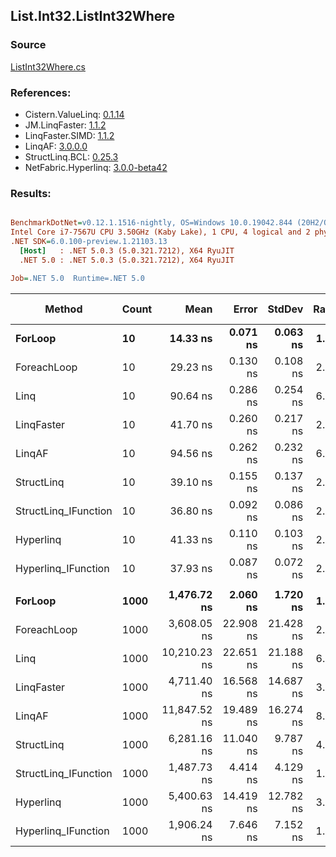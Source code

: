 ﻿## List.Int32.ListInt32Where

### Source
[ListInt32Where.cs](../LinqBenchmarks/List/Int32/ListInt32Where.cs)

### References:
- Cistern.ValueLinq: [0.1.14](https://www.nuget.org/packages/Cistern.ValueLinq/0.1.14)
- JM.LinqFaster: [1.1.2](https://www.nuget.org/packages/JM.LinqFaster/1.1.2)
- LinqFaster.SIMD: [1.1.2](https://www.nuget.org/packages/LinqFaster.SIMD/1.0.3)
- LinqAF: [3.0.0.0](https://www.nuget.org/packages/LinqAF/3.0.0.0)
- StructLinq.BCL: [0.25.3](https://www.nuget.org/packages/StructLinq.BCL/0.25.3)
- NetFabric.Hyperlinq: [3.0.0-beta42](https://www.nuget.org/packages/NetFabric.Hyperlinq/3.0.0-beta42)

### Results:
``` ini

BenchmarkDotNet=v0.12.1.1516-nightly, OS=Windows 10.0.19042.844 (20H2/October2020Update)
Intel Core i7-7567U CPU 3.50GHz (Kaby Lake), 1 CPU, 4 logical and 2 physical cores
.NET SDK=6.0.100-preview.1.21103.13
  [Host]   : .NET 5.0.3 (5.0.321.7212), X64 RyuJIT
  .NET 5.0 : .NET 5.0.3 (5.0.321.7212), X64 RyuJIT

Job=.NET 5.0  Runtime=.NET 5.0  

```
|               Method | Count |         Mean |     Error |    StdDev | Ratio | RatioSD |  Gen 0 | Gen 1 | Gen 2 | Allocated |
|--------------------- |------ |-------------:|----------:|----------:|------:|--------:|-------:|------:|------:|----------:|
|              **ForLoop** |    **10** |     **14.33 ns** |  **0.071 ns** |  **0.063 ns** |  **1.00** |    **0.00** |      **-** |     **-** |     **-** |         **-** |
|          ForeachLoop |    10 |     29.23 ns |  0.130 ns |  0.108 ns |  2.04 |    0.01 |      - |     - |     - |         - |
|                 Linq |    10 |     90.64 ns |  0.286 ns |  0.254 ns |  6.32 |    0.04 | 0.0343 |     - |     - |      72 B |
|           LinqFaster |    10 |     41.70 ns |  0.260 ns |  0.217 ns |  2.91 |    0.02 | 0.0344 |     - |     - |      72 B |
|               LinqAF |    10 |     94.56 ns |  0.262 ns |  0.232 ns |  6.60 |    0.03 |      - |     - |     - |         - |
|           StructLinq |    10 |     39.10 ns |  0.155 ns |  0.137 ns |  2.73 |    0.01 | 0.0153 |     - |     - |      32 B |
| StructLinq_IFunction |    10 |     36.80 ns |  0.092 ns |  0.086 ns |  2.57 |    0.01 |      - |     - |     - |         - |
|            Hyperlinq |    10 |     41.33 ns |  0.110 ns |  0.103 ns |  2.88 |    0.01 |      - |     - |     - |         - |
|  Hyperlinq_IFunction |    10 |     37.93 ns |  0.087 ns |  0.072 ns |  2.65 |    0.01 |      - |     - |     - |         - |
|                      |       |              |           |           |       |         |        |       |       |           |
|              **ForLoop** |  **1000** |  **1,476.72 ns** |  **2.060 ns** |  **1.720 ns** |  **1.00** |    **0.00** |      **-** |     **-** |     **-** |         **-** |
|          ForeachLoop |  1000 |  3,608.05 ns | 22.908 ns | 21.428 ns |  2.45 |    0.01 |      - |     - |     - |         - |
|                 Linq |  1000 | 10,210.23 ns | 22.651 ns | 21.188 ns |  6.91 |    0.02 | 0.0305 |     - |     - |      72 B |
|           LinqFaster |  1000 |  4,711.40 ns | 16.568 ns | 14.687 ns |  3.19 |    0.01 | 2.0523 |     - |     - |   4,304 B |
|               LinqAF |  1000 | 11,847.52 ns | 19.489 ns | 16.274 ns |  8.02 |    0.01 |      - |     - |     - |         - |
|           StructLinq |  1000 |  6,281.16 ns | 11.040 ns |  9.787 ns |  4.25 |    0.01 | 0.0153 |     - |     - |      32 B |
| StructLinq_IFunction |  1000 |  1,487.73 ns |  4.414 ns |  4.129 ns |  1.01 |    0.00 |      - |     - |     - |         - |
|            Hyperlinq |  1000 |  5,400.63 ns | 14.419 ns | 12.782 ns |  3.66 |    0.01 |      - |     - |     - |         - |
|  Hyperlinq_IFunction |  1000 |  1,906.24 ns |  7.646 ns |  7.152 ns |  1.29 |    0.01 |      - |     - |     - |         - |
